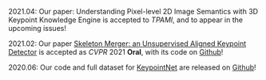 2021.04: Our paper: Understanding Pixel-level 2D Image Semantics with 3D Keypoint Knowledge Engine is accepted to <i>TPAMI</i>, and to appear in the upcoming issues!

2021.02: Our paper <a href='https://arxiv.org/abs/2103.10814'>Skeleton Merger: an Unsupervised Aligned Keypoint Detector</a> is accepted as <i>CVPR</i> 2021 <b>Oral</b>, with its code on <a href='https://github.com/eliphatfs/SkeletonMerger'>Github</a>!

2020.06: Our code and full dataset for <a href='/keypointnet'>KeypointNet</a> are released on <a href='https://github.com/qq456cvb/KeypointNet'>Github</a>!